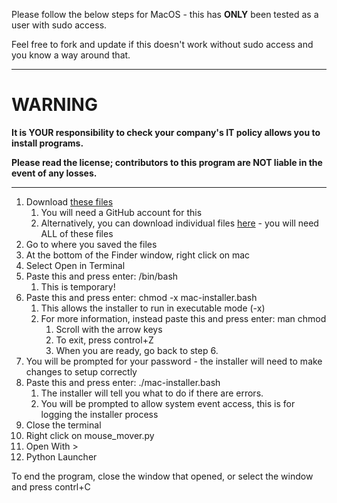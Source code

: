 Please follow the below steps for MacOS - this has **ONLY** been tested as a user with sudo access.

Feel free to fork and update if this doesn't work without sudo access and you know a way around that.

-----

# WARNING

<strong>
It is YOUR responsibility to check your company's IT policy allows you to install programs.

Please read the license; contributors to this program are NOT liable in the event of any losses.
</strong>

-----

1. Download [these files](https://download-directory.github.io/?url=https%3A%2F%2Fgithub.com%2Fnyxtryx%2FMouse-Mover%2Ftree%2Fmain%2Fmac)
    1. You will need a GitHub account for this
    2. Alternatively, you can download individual files [here](https://github.com/nyxtryx/Mouse-Mover/tree/main/mac) - you will need ALL of these files
2. Go to where you saved the files
3. At the bottom of the Finder window, right click on mac
4. Select Open in Terminal
5. Paste this and press enter: /bin/bash 
    1. This is temporary!
6. Paste this and press enter: chmod -x mac-installer.bash
    1. This allows the installer to run in executable mode (-x)
    2. For more information, instead paste this and press enter: man chmod
        1. Scroll with the arrow keys
        2. To exit, press control+Z
        3. When you are ready, go back to step 6.
7. You will be prompted for your password - the installer will need to make changes to setup correctly
8. Paste this and press enter: ./mac-installer.bash
    1. The installer will tell you what to do if there are errors.
    2. You will be prompted to allow system event access, this is  for logging the installer process
6. Close the terminal
7. Right click on mouse_mover.py
8. Open With >
9. Python Launcher

To end the program, close the window that opened, or select the window and press contrl+C
